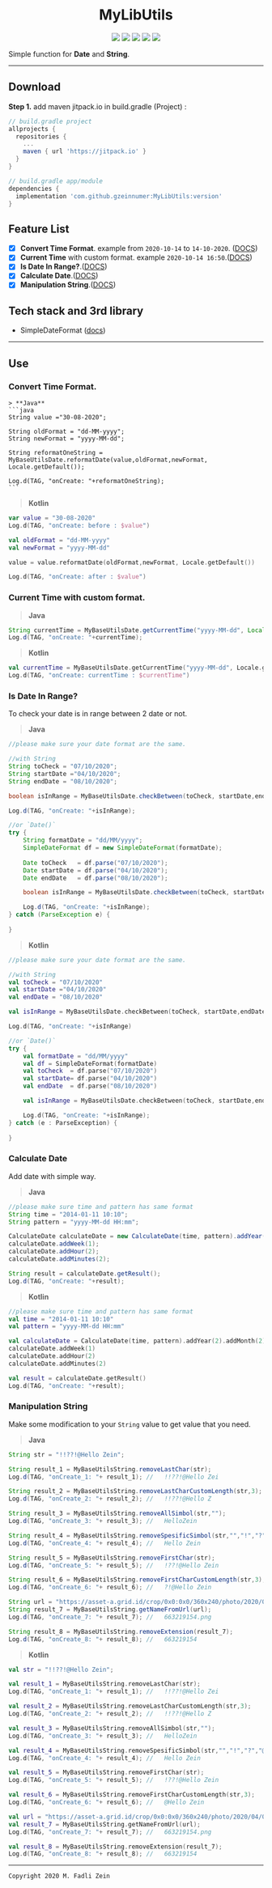 <h1 align="center">
    MyLibUtils
</h1>

<p align="center">
    <a><img src="https://img.shields.io/badge/Version-0.2.0-brightgreen.svg?style=flat"></a>
    <a><img src="https://img.shields.io/badge/ID-gzeinnumer-blue.svg?style=flat"></a>
    <a><img src="https://img.shields.io/badge/Java-Suport-green?logo=java&style=flat"></a>
    <a><img src="https://img.shields.io/badge/Koltin-Suport-green?logo=kotlin&style=flat"></a>
    <a href="https://github.com/gzeinnumer"><img src="https://img.shields.io/github/followers/gzeinnumer?label=follow&style=social"></a>
    <br>
    <p>Simple function for <b>Date</b> and <b>String</b>.</p>
</p>

---
## Download
**Step 1.** add maven jitpack.io in build.gradle (Project) :
```gradle
// build.gradle project
allprojects {
  repositories {
    ...
    maven { url 'https://jitpack.io' }
  }
}

// build.gradle app/module
dependencies {
  implementation 'com.github.gzeinnumer:MyLibUtils:version'
}
```

## Feature List
- [x] **Convert Time Format**. example from `2020-10-14` to `14-10-2020`. ([DOCS](https://github.com/gzeinnumer/MyLibUtils#convert-time-format))
- [x] **Current Time** with custom format. example `2020-10-14 16:50`.([DOCS](https://github.com/gzeinnumer/MyLibUtils#current-time-with-custom-format))
- [x] **Is Date In Range?**.([DOCS](https://github.com/gzeinnumer/MyLibUtils#is-date-in-range))
- [x] **Calculate Date**.([DOCS](https://github.com/gzeinnumer/MyLibUtils#calculate-date))
- [x] **Manipulation String**.([DOCS](https://github.com/gzeinnumer/MyLibUtils#manipulation-string))

## Tech stack and 3rd library
- SimpleDateFormat ([docs](https://developer.android.com/reference/java/text/SimpleDateFormat))

---
## Use

### Convert **Time Format**.
    > **Java**
    ```java
    String value ="30-08-2020";
    
    String oldFormat = "dd-MM-yyyy";
    String newFormat = "yyyy-MM-dd";
    
    String reformatOneString = MyBaseUtilsDate.reformatDate(value,oldFormat,newFormat, Locale.getDefault());
    
    Log.d(TAG, "onCreate: "+reformatOneString);
    ```
> **Kotlin**
```kotlin
var value = "30-08-2020"
Log.d(TAG, "onCreate: before : $value")

val oldFormat = "dd-MM-yyyy"
val newFormat = "yyyy-MM-dd"

value = value.reformatDate(oldFormat,newFormat, Locale.getDefault())

Log.d(TAG, "onCreate: after : $value")
```

### **Current Time** with custom format.
> **Java**
```java
String currentTime = MyBaseUtilsDate.getCurrentTime("yyyy-MM-dd", Locale.getDefault());
Log.d(TAG, "onCreate: "+currentTime);
```
> **Kotlin**
```kotlin
val currentTime = MyBaseUtilsDate.getCurrentTime("yyyy-MM-dd", Locale.getDefault())
Log.d(TAG, "onCreate: currentTime : $currentTime")
```

### **Is Date In Range?**
To check your date is in range between 2 date or not.
> **Java**
```java
//please make sure your date format are the same.

//with String
String toCheck = "07/10/2020";
String startDate ="04/10/2020";
String endDate = "08/10/2020";

boolean isInRange = MyBaseUtilsDate.checkBetween(toCheck, startDate,endDate);

Log.d(TAG, "onCreate: "+isInRange);

//or `Date()`
try {
    String formatDate = "dd/MM/yyyy";
    SimpleDateFormat df = new SimpleDateFormat(formatDate);
    
    Date toCheck   = df.parse("07/10/2020");
    Date startDate = df.parse("04/10/2020");
    Date endDate   = df.parse("08/10/2020");

    boolean isInRange = MyBaseUtilsDate.checkBetween(toCheck, startDate,endDate);

    Log.d(TAG, "onCreate: "+isInRange);
} catch (ParseException e) {
    
}
```
> **Kotlin**
```kotlin
//please make sure your date format are the same.

//with String
val toCheck = "07/10/2020"
val startDate ="04/10/2020"
val endDate = "08/10/2020"

val isInRange = MyBaseUtilsDate.checkBetween(toCheck, startDate,endDate)

Log.d(TAG, "onCreate: "+isInRange)

//or `Date()`
try {
    val formatDate = "dd/MM/yyyy"
    val df = SimpleDateFormat(formatDate)
    val toCheck  = df.parse("07/10/2020")
    val startDate= df.parse("04/10/2020")
    val endDate  = df.parse("08/10/2020")

    val isInRange = MyBaseUtilsDate.checkBetween(toCheck, startDate,endDate)

    Log.d(TAG, "onCreate: "+isInRange);
} catch (e : ParseException) {
    
}
```

### **Calculate Date**
Add date with simple way.
> **Java**
```java
//please make sure time and pattern has same format
String time = "2014-01-11 10:10";
String pattern = "yyyy-MM-dd HH:mm";

CalculateDate calculateDate = new CalculateDate(time, pattern).addYear(2).addMonth(2).addDay(2);
calculateDate.addWeek(1);
calculateDate.addHour(2);
calculateDate.addMinutes(2);

String result = calculateDate.getResult();
Log.d(TAG, "onCreate: "+result);
```
> **Kotlin**
```kotlin
//please make sure time and pattern has same format
val time = "2014-01-11 10:10"
val pattern = "yyyy-MM-dd HH:mm"

val calculateDate = CalculateDate(time, pattern).addYear(2).addMonth(2).addDay(2)
calculateDate.addWeek(1)
calculateDate.addHour(2)
calculateDate.addMinutes(2)

val result = calculateDate.getResult()
Log.d(TAG, "onCreate: "+result);
```

### **Manipulation String**
Make some modification to your `String` value to get value that you need.
> **Java**
```java
String str = "!!??!@Hello Zein";

String result_1 = MyBaseUtilsString.removeLastChar(str);
Log.d(TAG, "onCreate_1: "+ result_1); //   !!??!@Hello Zei

String result_2 = MyBaseUtilsString.removeLastCharCustomLength(str,3);
Log.d(TAG, "onCreate_2: "+ result_2); //   !!??!@Hello Z

String result_3 = MyBaseUtilsString.removeAllSimbol(str,"");
Log.d(TAG, "onCreate_3: "+ result_3); //   HelloZein

String result_4 = MyBaseUtilsString.removeSpesificSimbol(str,"","!","?","@");
Log.d(TAG, "onCreate_4: "+ result_4); //   Hello Zein

String result_5 = MyBaseUtilsString.removeFirstChar(str);
Log.d(TAG, "onCreate_5: "+ result_5); //   !??!@Hello Zein

String result_6 = MyBaseUtilsString.removeFirstCharCustomLength(str,3);
Log.d(TAG, "onCreate_6: "+ result_6); //   ?!@Hello Zein

String url = "https://asset-a.grid.id/crop/0x0:0x0/360x240/photo/2020/04/09/663219154.png";
String result_7 = MyBaseUtilsString.getNameFromUrl(url);
Log.d(TAG, "onCreate_7: "+ result_7); //   663219154.png

String result_8 = MyBaseUtilsString.removeExtension(result_7);
Log.d(TAG, "onCreate_8: "+ result_8); //   663219154
```
> **Kotlin**
```kotlin
val str = "!!??!@Hello Zein";

val result_1 = MyBaseUtilsString.removeLastChar(str);
Log.d(TAG, "onCreate_1: "+ result_1); //   !!??!@Hello Zei

val result_2 = MyBaseUtilsString.removeLastCharCustomLength(str,3);
Log.d(TAG, "onCreate_2: "+ result_2); //   !!??!@Hello Z

val result_3 = MyBaseUtilsString.removeAllSimbol(str,"");
Log.d(TAG, "onCreate_3: "+ result_3); //   HelloZein

val result_4 = MyBaseUtilsString.removeSpesificSimbol(str,"","!","?","@");
Log.d(TAG, "onCreate_4: "+ result_4); //   Hello Zein

val result_5 = MyBaseUtilsString.removeFirstChar(str);
Log.d(TAG, "onCreate_5: "+ result_5); //   !??!@Hello Zein

val result_6 = MyBaseUtilsString.removeFirstCharCustomLength(str,3);
Log.d(TAG, "onCreate_6: "+ result_6); //   @Hello Zein

val url = "https://asset-a.grid.id/crop/0x0:0x0/360x240/photo/2020/04/09/663219154.png";
val result_7 = MyBaseUtilsString.getNameFromUrl(url);
Log.d(TAG, "onCreate_7: "+ result_7); //   663219154.png

val result_8 = MyBaseUtilsString.removeExtension(result_7);
Log.d(TAG, "onCreate_8: "+ result_8); //   663219154
```

---

```
Copyright 2020 M. Fadli Zein
```